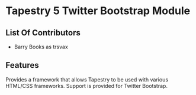 # Tapestry 5 Twitter Bootstrap Module

## List Of Contributors
- Barry Books as trsvax

## Features
Provides a framework that allows Tapestry to be used with various HTML/CSS frameworks. Support is provided
for Twitter Bootstrap.


